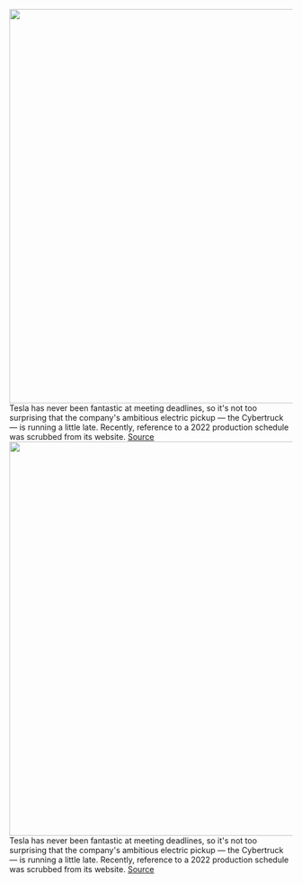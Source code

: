 <img src='https://cdn.vox-cdn.com/thumbor/0qRaJy54Rw_mLkADT4jtJSoPqpo=/0x0:5568x3580/1200x800/filters:focal(2339x1345:3229x2235)/cdn.vox-cdn.com/uploads/chorus_image/image/70382687/1183828053.0.jpg' width='700px' /><br/>
Tesla has never been fantastic at meeting deadlines, so it's not too surprising that the company's ambitious electric pickup — the Cybertruck — is running a little late. Recently, reference to a 2022 production schedule was scrubbed from its website.
<a href='https://www.theverge.com/2022/1/13/22881646/tesla-cybertruck-production-date-2022-removed-website'> Source <a/><img src='https://cdn.vox-cdn.com/thumbor/0qRaJy54Rw_mLkADT4jtJSoPqpo=/0x0:5568x3580/1200x800/filters:focal(2339x1345:3229x2235)/cdn.vox-cdn.com/uploads/chorus_image/image/70382687/1183828053.0.jpg' width='700px' /><br/>
Tesla has never been fantastic at meeting deadlines, so it's not too surprising that the company's ambitious electric pickup — the Cybertruck — is running a little late. Recently, reference to a 2022 production schedule was scrubbed from its website.
<a href='https://www.theverge.com/2022/1/13/22881646/tesla-cybertruck-production-date-2022-removed-website'> Source <a/>